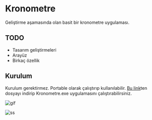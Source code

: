 # Kronometre
Geliştirme aşamasında olan basit bir kronometre uygulaması.

## TODO

- Tasarım geliştirmeleri
- Arayüz
- Birkaç özellik

## Kurulum
Kurulum gerektirmez. Portable olarak çalıştırıp kullanılabilir.
[Bu link](https://github.com/zweq-dev/Kronometre/releases/download/alpha/Kronometre-v1.0.0-alpha.rar)ten dosyayı indirip Kronometre.exe uygulamasını çalıştırabilirsiniz.

![gif](https://media.discordapp.net/attachments/989208113573933145/1028757711434829824/Kronometre_Z0cI74P7DU.gif)

![ss](https://media.discordapp.net/attachments/989208113573933145/1028757711770370178/aMrPPIrhNj.png?width=776&height=471)
